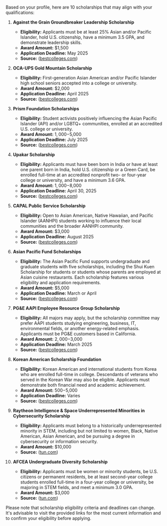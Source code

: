 Based on your profile, here are 10 scholarships that may align with your qualifications:

1. **Against the Grain Groundbreaker Leadership Scholarship**
   - **Eligibility:** Applicants must be at least 25% Asian and/or Pacific Islander, hold U.S. citizenship, have a minimum 3.5 GPA, and demonstrate leadership skills.
   - **Award Amount:** $1,500
   - **Application Deadline:** May 2025
   - **Source:** ([bestcolleges.com](https://www.bestcolleges.com/resources/asian-american-scholarships/?utm_source=openai))

2. **OCA-UPS Gold Mountain Scholarship**
   - **Eligibility:** First-generation Asian American and/or Pacific Islander high school seniors accepted into a college or university.
   - **Award Amount:** $2,000
   - **Application Deadline:** April 2025
   - **Source:** ([bestcolleges.com](https://www.bestcolleges.com/resources/asian-american-scholarships/?utm_source=openai))

3. **Prism Foundation Scholarships**
   - **Eligibility:** Student activists positively influencing the Asian Pacific Islander (API) and/or LGBTQ+ communities, enrolled at an accredited U.S. college or university.
   - **Award Amount:** $1,000-$5,000
   - **Application Deadline:** July 2025
   - **Source:** ([bestcolleges.com](https://www.bestcolleges.com/resources/asian-american-scholarships/?utm_source=openai))

4. **Upakar Scholarship**
   - **Eligibility:** Applicants must have been born in India or have at least one parent born in India, hold U.S. citizenship or a Green Card, be enrolled full-time at an accredited nonprofit two- or four-year college or university, and have a minimum 3.6 GPA.
   - **Award Amount:** $1,000-$8,000
   - **Application Deadline:** April 30, 2025
   - **Source:** ([bestcolleges.com](https://www.bestcolleges.com/resources/asian-american-scholarships/?utm_source=openai))

5. **CAPAL Public Service Scholarship**
   - **Eligibility:** Open to Asian American, Native Hawaiian, and Pacific Islander (AANHPI) students working to influence their local communities and the broader AANHPI community.
   - **Award Amount:** $3,000
   - **Application Deadline:** August 2025
   - **Source:** ([bestcolleges.com](https://www.bestcolleges.com/resources/asian-american-scholarships/?utm_source=openai))

6. **Asian Pacific Fund Scholarships**
   - **Eligibility:** The Asian Pacific Fund supports undergraduate and graduate students with five scholarships, including the Shui Kuen Scholarship for students or students whose parents are employed at Asian cuisine restaurants. Each scholarship features various eligibility and application requirements.
   - **Award Amount:** $5,000
   - **Application Deadline:** March or April
   - **Source:** ([bestcolleges.com](https://www.bestcolleges.com/resources/asian-american-scholarships/?utm_source=openai))

7. **PG&E AAPI Employee Resource Group Scholarship**
   - **Eligibility:** All majors may apply, but the scholarship committee may prefer AAPI students studying engineering, business, IT, environmental fields, or another energy-related emphasis. Applicants must be PG&E customers based in California.
   - **Award Amount:** $2,000-$3,000
   - **Application Deadline:** March 2025
   - **Source:** ([bestcolleges.com](https://www.bestcolleges.com/resources/asian-american-scholarships/?utm_source=openai))

8. **Korean American Scholarship Foundation**
   - **Eligibility:** Korean American and international students from Korea who are enrolled full-time in college. Descendants of veterans who served in the Korean War may also be eligible. Applicants must demonstrate both financial need and academic achievement.
   - **Award Amount:** $500-$5,000
   - **Application Deadline:** Varies
   - **Source:** ([bestcolleges.com](https://www.bestcolleges.com/resources/asian-american-scholarships/?utm_source=openai))

9. **Raytheon Intelligence & Space Underrepresented Minorities in Cybersecurity Scholarship**
   - **Eligibility:** Applicants must belong to a historically underrepresented minority in STEM, including but not limited to women, Black, Native American, Asian American, and be pursuing a degree in cybersecurity or information security.
   - **Award Amount:** $10,000
   - **Source:** ([tun.com](https://www.tun.com/scholarships/category/asian-american-in-stem/?utm_source=openai))

10. **AFCEA Undergraduate Diversity Scholarship**
    - **Eligibility:** Applicants must be women or minority students, be U.S. citizens or permanent residents, be at least second-year college students enrolled full-time in a four-year college or university, be majoring in STEM fields, and meet a minimum 3.0 GPA.
    - **Award Amount:** $3,000
    - **Source:** ([tun.com](https://www.tun.com/scholarships/category/asian-american-in-stem/?utm_source=openai))

Please note that scholarship eligibility criteria and deadlines can change. It's advisable to visit the provided links for the most current information and to confirm your eligibility before applying. 